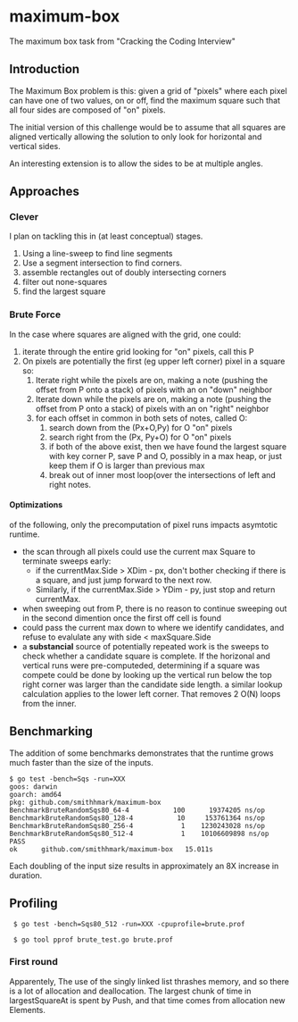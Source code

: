 # maximum-box
The maximum box task from "Cracking the Coding Interview"

## Introduction
The Maximum Box problem is this: given a grid of "pixels" where each pixel can have one of two values, on or off, find the maximum square such that all four sides are composed of "on" pixels. 

The initial version of this challenge would be to assume that all squares are aligned vertically allowing the solution to only look for horizontal and vertical sides.

An interesting extension is to allow the sides to be at multiple angles.

## Approaches
### Clever
I plan on tackling this in (at least conceptual) stages.
 1. Using a line-sweep to find line segments
 1. Use a segment intersection to find corners.
 1. assemble rectangles out of doubly intersecting corners
 1. filter out none-squares
 1. find the largest square
### Brute Force
In the case where squares are aligned with the grid, one could:
 1. iterate through the entire grid looking for "on" pixels, call this P
 1. On pixels are potentially the first (eg upper left corner) pixel in a square so:
    1. Iterate right while the pixels are on, making a note (pushing the offset from P onto a stack) of pixels with an on "down" neighbor
    1. Iterate down while the pixels are on, making a note (pushing the offset from P onto a stack) of pixels with an on "right" neighbor
    1. for each offset in common in both sets of notes, called O:
       1. search down from the (Px+O,Py) for O "on" pixels
       1. search right from the (Px, Py+O) for O "on" pixels
       1. if both of the above exist, then we have found the largest square with key corner P, save P and O, possibly in a max heap, or just keep them if O is larger than previous max
       1. break out of inner most loop(over the intersections of left and right notes.
#### Optimizations
of the following, only the precomputation of pixel runs impacts asymtotic runtime.
 * the scan through all pixels could use the current max Square to terminate sweeps early:
   - if the currentMax.Side > XDim - px, don't bother checking if there is a square, and just jump forward to the next row.
   - Similarly, if the currentMax.Side > YDim - py, just stop and return currentMax. 
 * when sweeping out from P, there is no reason to continue sweeping out in the second dimention once the first off cell is found
 * could pass the current max down to where we identify candidates, and refuse to evalulate any with side < maxSquare.Side 
 * a __substancial__ source of potentially repeated work is the sweeps to check whether a candidate square is complete. If the horizonal and vertical runs were pre-computeded, determining if a square was compete could be done by looking up the vertical run below the top right corner was larger than the candidate side length. a similar lookup calculation applies to the lower left corner. That removes 2 O(N) loops from the inner.
 
 ## Benchmarking
 The addition of some benchmarks demonstrates that the runtime grows much faster than the size of the inputs.
 ```shell
 $ go test -bench=Sqs -run=XXX
goos: darwin
goarch: amd64
pkg: github.com/smithhmark/maximum-box
BenchmarkBruteRandomSqs80_64-4    	     100	  19374205 ns/op
BenchmarkBruteRandomSqs80_128-4   	      10	 153761364 ns/op
BenchmarkBruteRandomSqs80_256-4   	       1	1230243028 ns/op
BenchmarkBruteRandomSqs80_512-4   	       1	10106609898 ns/op
PASS
ok  	github.com/smithhmark/maximum-box	15.011s
```
Each doubling of the input size results in approximately an 8X increase in duration.

 ## Profiling
```shell
 $ go test -bench=Sqs80_512 -run=XXX -cpuprofile=brute.prof
 
 $ go tool pprof brute_test.go brute.prof
```

### First round

Apparentely, The use of the singly linked list thrashes memory, and so there is a lot of allocation and deallocation. The largest chunk of time in largestSquareAt is spent by Push, and that time comes from allocation new Elements.
